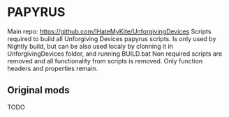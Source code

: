 # PAPYRUS
Main  repo: https://github.com/IHateMyKite/UnforgivingDevices
Scripts required to build all Unforgiving Devices papyrus scripts. Is only used by Nightly build, but can be also used localy by clonning it in UnforgivingDevices folder, and running BUILD.bat
Non required scripts are removed and all functionality from scripts is removed. Only function headers and properties remain.

## Original mods

TODO
